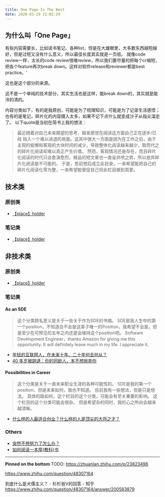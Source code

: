 ```yaml
---
title: One Page Is The Best
date: 2020-03-29 22:02:29
---
```


<!-- more -->

## 为什么叫「One Page」

有些内容需要长，比如读书笔记、各种list，但是在大雄眼里，大多数东西越短越好，但是过短又没有什么意义，所以最佳长度其实就是一页纸。
就像code review一样，太长的code review很难review，所以我们要尽量的把每个cr缩短，把各个feature再次break down。这样对软件release和reviewer都是best practice。‘

这也是这个部分的来源。

这不是一个单纯的技术部分，其实生活也是这样，能break down的，其实就是能泠的清的。

内容分类如下，有的是我原创，可能是为了梳理知识，可能是为了记录生活感悟；也有的是笔记，碎片化的内容摄入太多，如果不记下点什么就变成沙子从指尖溜走了。
以下quote是当初在简书上我的想法：
>最近随着对自己未来期望的思考，越发感觉在阅读这方面自己正在逐步/已经 陷入一个难以进退的局面。这其中很大一方面是因为在工作之后，由于主观的偷懒和客观的大块时间的减少，导致整体化阅读越来越少，取而代之的碎片化阅读却难以真正产生价值。
然而，客观情况还是存在，而且碎片化阅读的时代只会愈演愈烈，精品的短文章也一直呈井喷之势，所以放弃碎片化阅读是不可能的。
于是，思前想后成立此目录。一来希望能把自己的碎片化阅读化零为整，一来希望能督促自己将此栏目做到周更。

## 技术类
### 原创类
* [【place】holder](/)

### 笔记类
* [【place】holder](/)

## 非技术类
### 原创类
* [【place】holder](/)

### 笔记类
#### As an SDE
> 这个分类顾名思义是关于一些关于作为SDE的书摘。
SDE是我人生中的第一个position，不知道会不会是这辈子唯一的Position，我希望不会是。但是至少在可预见的五年之内还是会维持这个position吧。
Software Development Engineer，thanks Amazon for giving me this opportunity. It will definitely leave much in my life. I appreciate it.

* [年轻的互联网人，在未来十年、二十年何去何从？](/2018/04/08/article/notes-non-tech/文-年轻的互联网人未来/)
* [40 多岁被辞退：你的同龄人，本不想抛弃你](/2018/04/15/article/notes-non-tech//文-40岁被辞退/)

#### Possibilities in Career
> 这个分类是关于一直未来职业生涯的各种可能性的。
SDE是我的第一个position，但是未来如何，我也不知道。
目前我有一些想法，但是只是想法。
具体的路如何，这个栏目的这个分类，可能会有至关重要的影响。
这个栏目的这个分类可能会很杂。
但是希望杂的同时，我的心之所向会越来越清晰。

* [什么样的人最适合创业？什么样的人是顶尖的大将之才？](/2018/04/01/article/notes-non-tech//文-什么样的人最适合创业/)

### Others
* [突然不想努力了怎么办？](/2018/04/01/article/notes-non-tech//文-突然不想努力了怎么办/)
* [如何阅读一本厚(教科)书](/2018/04/15/article/notes-non-tech//文-如何读一本厚书.md/)

----
**Pinned on the bottom**
TODO:
https://zhuanlan.zhihu.com/p/23823496

https://www.zhihu.com/question/48307164

到底什么是犬儒主义？ - 杉杉爸V的回答 - 知乎
https://www.zhihu.com/question/48307164/answer/200563879
